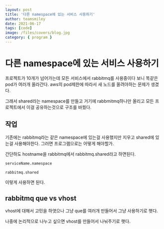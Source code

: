 ```yaml
---
layout: post
title: '다른 namespace에 있는 서비스 사용하기'
author: teamsmiley
date: 2021-06-17
tags: [code]
image: /files/covers/blog.jpg
category: { program }
---
```


# 다른 namespace에 있는 서비스 사용하기

프로젝트가 10개가 넘어가는데 모든 서비스에서 rabbitmq를 사용중이다 보니 똑같은 pod가 여러개 올라간다. aws의 pod제한에 따라서 새 노드를 올려야하는 문제가 생겼다.

그래서 shared라는 namespace를 만들고 거기에 rabbmitmq하나만 올리고 모든 프로젝트에서 이걸 공유하는것으로 구조를 바꿨다.

## 작업

기존에는 rabbitmq라는 같은 namespace에 있는걸 사용했지만 지우고 shared에 있는걸 사용해야한다. 그러면 프로그램으로는 어떻게 해야할가.

간단하도 hostname을 rabbitmq에서 rabbitmq.shared라고 하면된다.

```txt
serviceName.namespace

rabbitmq.shared
```

이렇게 사용하면 된다.

## rabbitmq que vs vhost

vhost에 대해서 고민을 하엿으나 그냥 que를 여러개 만들어서 그냥 사용하기로 햇다.

나중에 논리적으로 나누고 싶으면 vhost를 만들어서 나눠주기로 햇다.
